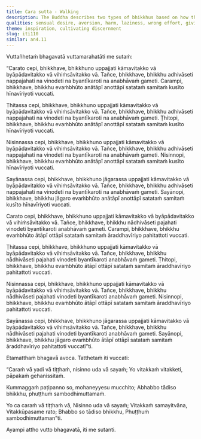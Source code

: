 ```yaml
---
title: Cara sutta - Walking
description: The Buddha describes two types of bhikkhus based on how they deal with thoughts of sensuality, ill will, and harming while walking, standing, sitting, and lying down, and which one is capable of reaching the highest awakening.
qualities: sensual desire, aversion, harm, laziness, wrong effort, giving up, ending, rousing of energy, continuous effort, right effort
theme: inspiration, cultivating discernment
slug: iti110
similar: an4.11
---
```


Vuttañhetaṁ bhagavatā vuttamarahatāti me sutaṁ:

“Carato cepi, bhikkhave, bhikkhuno uppajjati kāmavitakko vā byāpādavitakko vā vihiṁsāvitakko vā. Tañce, bhikkhave, bhikkhu adhivāseti nappajahati na vinodeti na byantīkaroti na anabhāvaṁ gameti. Carampi, bhikkhave, bhikkhu evaṁbhūto anātāpī anottāpī satataṁ samitaṁ kusīto hīnavīriyoti vuccati.

Ṭhitassa cepi, bhikkhave, bhikkhuno uppajjati kāmavitakko vā byāpādavitakko vā vihiṁsāvitakko vā. Tañce, bhikkhave, bhikkhu adhivāseti nappajahati na vinodeti na byantīkaroti na anabhāvaṁ gameti. Ṭhitopi, bhikkhave, bhikkhu evaṁbhūto anātāpī anottāpī satataṁ samitaṁ kusīto hīnavīriyoti vuccati.

Nisinnassa cepi, bhikkhave, bhikkhuno uppajjati kāmavitakko vā byāpādavitakko vā vihiṁsāvitakko vā. Tañce, bhikkhave, bhikkhu adhivāseti nappajahati na vinodeti na byantīkaroti na anabhāvaṁ gameti. Nisinnopi, bhikkhave, bhikkhu evaṁbhūto anātāpī anottāpī satataṁ samitaṁ kusīto hīnavīriyoti vuccati.

Sayānassa cepi, bhikkhave, bhikkhuno jāgarassa uppajjati kāmavitakko vā byāpādavitakko vā vihiṁsāvitakko vā. Tañce, bhikkhave, bhikkhu adhivāseti nappajahati na vinodeti na byantīkaroti na anabhāvaṁ gameti. Sayānopi, bhikkhave, bhikkhu jāgaro evaṁbhūto anātāpī anottāpī satataṁ samitaṁ kusīto hīnavīriyoti vuccati.

Carato cepi, bhikkhave, bhikkhuno uppajjati kāmavitakko vā byāpādavitakko vā vihiṁsāvitakko vā. Tañce, bhikkhave, bhikkhu nādhivāseti pajahati vinodeti byantīkaroti anabhāvaṁ gameti. Carampi, bhikkhave, bhikkhu evaṁbhūto ātāpī ottāpī satataṁ samitaṁ āraddhavīriyo pahitattoti vuccati.

Ṭhitassa cepi, bhikkhave, bhikkhuno uppajjati kāmavitakko vā byāpādavitakko vā vihiṁsāvitakko vā. Tañce, bhikkhave, bhikkhu nādhivāseti pajahati vinodeti byantīkaroti anabhāvaṁ gameti. Ṭhitopi, bhikkhave, bhikkhu evaṁbhūto ātāpī ottāpī satataṁ samitaṁ āraddhavīriyo pahitattoti vuccati.

Nisinnassa cepi, bhikkhave, bhikkhuno uppajjati kāmavitakko vā byāpādavitakko vā vihiṁsāvitakko vā. Tañce, bhikkhave, bhikkhu nādhivāseti pajahati vinodeti byantīkaroti anabhāvaṁ gameti. Nisinnopi, bhikkhave, bhikkhu evaṁbhūto ātāpī ottāpī satataṁ samitaṁ āraddhavīriyo pahitattoti vuccati.

Sayānassa cepi, bhikkhave, bhikkhuno jāgarassa uppajjati kāmavitakko vā byāpādavitakko vā vihiṁsāvitakko vā. Tañce, bhikkhave, bhikkhu nādhivāseti pajahati vinodeti byantīkaroti anabhāvaṁ gameti. Sayānopi, bhikkhave, bhikkhu jāgaro evaṁbhūto ātāpī ottāpī satataṁ samitaṁ āraddhavīriyo pahitattoti vuccatī”ti.

Etamatthaṁ bhagavā avoca. Tatthetaṁ iti vuccati:

“Caraṁ vā yadi vā tiṭṭhaṁ,
nisinno uda vā sayaṁ;
Yo vitakkaṁ vitakketi,
pāpakaṁ gehanissitaṁ.

Kummaggaṁ paṭipanno so,
mohaneyyesu mucchito;
Abhabbo tādiso bhikkhu,
phuṭṭhuṁ sambodhimuttamaṁ.

Yo ca caraṁ vā tiṭṭhaṁ vā,
Nisinno uda vā sayaṁ;
Vitakkaṁ samayitvāna,
Vitakkūpasame rato;
Bhabbo so tādiso bhikkhu,
Phuṭṭhuṁ sambodhimuttaman”ti.

Ayampi attho vutto bhagavatā, iti me sutanti.
